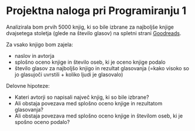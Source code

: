# Projektna naloga pri Programiranju 1

Analizirala bom prvih 5000 knjig, ki so bile izbrane za najboljše knjige dvajsetega stoletja (glede na število glasov) na spletni strani [Goodreads](https://www.goodreads.com/list/show/6.Best_Books_of_the_20th_Century).

Za vsako knjigo bom zajela:
- naslov in avtorja
- splošno oceno knjige in število oseb, ki je oceno knjige podalo
- število glasov za najboljšo knjigo in rezultat glasovanja (=kako visoko so jo glasujoči uvrstili + koliko ljudi je glasovalo)

Delovne hipoteze:
- Kateri avtorji so napisali največ knjig, ki so bile izbrane?
- Ali obstaja povezava med splošno oceno knjige in rezultatom glasovanja?
- Ali obstaja povezava med splošno oceno knjige in številom oseb, ki je spošno oceno podalo?